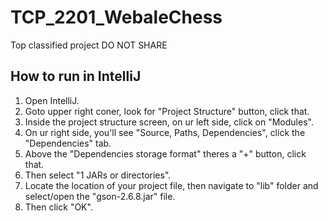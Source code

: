 # TCP_2201_WebaleChess
Top classified project DO NOT SHARE

## How to run in IntelliJ
1. Open IntelliJ.
2. Goto upper right coner, look for "Project Structure" button, click that.
3. Inside the project structure screen, on ur left side, click on "Modules".
4. On ur right side, you'll see "Source, Paths, Dependencies", click the "Dependencies" tab.
5. Above the "Dependencies storage format" theres a "+" button, click that.
6. Then select "1 JARs or directories".
7. Locate the location of your project file, then navigate to "lib" folder and select/open the "gson-2.6.8.jar" file.
8. Then click "OK".

